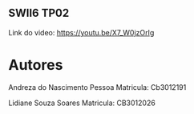 ## SWII6 TP02 

Link do video: https://youtu.be/X7_W0jzOrIg
# Autores
Andreza do Nascimento Pessoa Matricula: Cb3012191

Lidiane Souza Soares Matricula: CB3012026